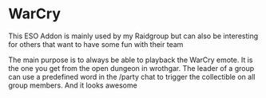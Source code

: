 # WarCry

This ESO Addon is mainly used by my Raidgroup but can also be interesting for others that want to have some fun with their team


The main purpose is to always be able to playback the WarCry emote. It is the one you get from the open dungeon in wrothgar.
The leader of a group can use a predefined word in the /party chat to trigger the collectible on all group members. And it looks awesome